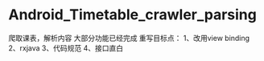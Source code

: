 # Android_Timetable_crawler_parsing
爬取课表，解析内容
大部分功能已经完成
重写目标点：
1、改用view binding
2、rxjava
3、代码规范
4、接口直白
